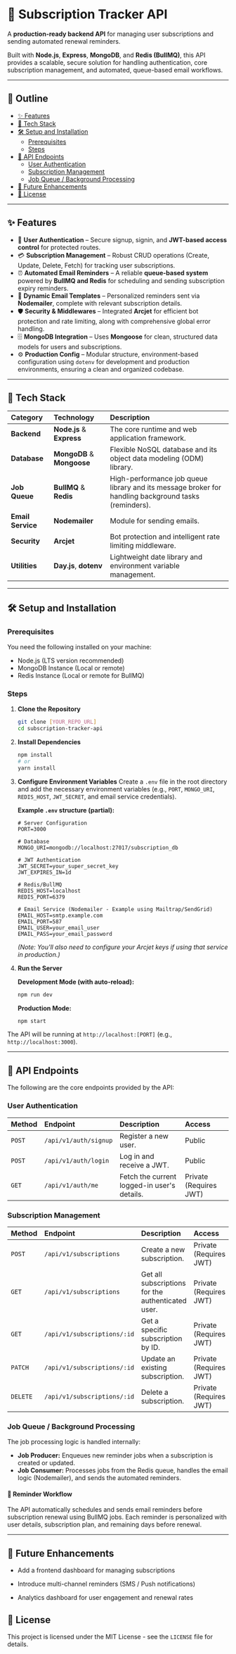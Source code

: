 # 🚀 Subscription Tracker API

A **production-ready backend API** for managing user subscriptions and sending automated renewal reminders.

Built with **Node.js**, **Express**, **MongoDB**, and **Redis (BullMQ)**, this API provides a scalable, secure solution for handling authentication, core subscription management, and automated, queue-based email workflows.

<hr>


## 📖 Outline

- [✨ Features](#features)
- [🧰 Tech Stack](#tech-stack)
- [🛠️ Setup and Installation](#setup-and-installation)
  - [Prerequisites](#prerequisites)
  - [Steps](#steps)
- [🔑 API Endpoints](#api-endpoints)
  - [User Authentication](#user-authentication)
  - [Subscription Management](#subscription-management)
  - [Job Queue / Background Processing](#job-queue--background-processing)
- [🧠 Future Enhancements](#future-enhancements)
- [📝 License](#license)

---

## ✨ Features

- 🧠 **User Authentication** – Secure signup, signin, and **JWT-based access control** for protected routes.
- 💳 **Subscription Management** – Robust CRUD operations (Create, Update, Delete, Fetch) for tracking user subscriptions.
- ⏰ **Automated Email Reminders** – A reliable **queue-based system** powered by **BullMQ and Redis** for scheduling and sending subscription expiry reminders.
- 📧 **Dynamic Email Templates** – Personalized reminders sent via **Nodemailer**, complete with relevant subscription details.
- 🛡️ **Security & Middlewares** – Integrated **Arcjet** for efficient bot protection and rate limiting, along with comprehensive global error handling.
- 🗄️ **MongoDB Integration** – Uses **Mongoose** for clean, structured data models for users and subscriptions.
- ⚙️ **Production Config** – Modular structure, environment-based configuration using `dotenv` for development and production environments, ensuring a clean and organized codebase.

<hr>

## 🧰 Tech Stack

| Category | Technology | Description |
| :--- | :--- | :--- |
| **Backend** | **Node.js** & **Express** | The core runtime and web application framework. |
| **Database** | **MongoDB** & **Mongoose** | Flexible NoSQL database and its object data modeling (ODM) library. |
| **Job Queue** | **BullMQ** & **Redis** | High-performance job queue library and its message broker for handling background tasks (reminders). |
| **Email Service** | **Nodemailer** | Module for sending emails. |
| **Security** | **Arcjet** | Bot protection and intelligent rate limiting middleware. |
| **Utilities** | **Day.js**, **dotenv** | Lightweight date library and environment variable management. |

<hr>

## 🛠️ Setup and Installation

### Prerequisites

You need the following installed on your machine:
* Node.js (LTS version recommended)
* MongoDB Instance (Local or remote)
* Redis Instance (Local or remote for BullMQ)

### Steps

1.  **Clone the Repository**
    ```bash
    git clone [YOUR_REPO_URL]
    cd subscription-tracker-api
    ```

2.  **Install Dependencies**
    ```bash
    npm install
    # or
    yarn install
    ```

3.  **Configure Environment Variables**
    Create a `.env` file in the root directory and add the necessary environment variables (e.g., `PORT`, `MONGO_URI`, `REDIS_HOST`, `JWT_SECRET`, and email service credentials).

    **Example `.env` structure (partial):**
    ```env
    # Server Configuration
    PORT=3000

    # Database
    MONGO_URI=mongodb://localhost:27017/subscription_db

    # JWT Authentication
    JWT_SECRET=your_super_secret_key
    JWT_EXPIRES_IN=1d

    # Redis/BullMQ
    REDIS_HOST=localhost
    REDIS_PORT=6379

    # Email Service (Nodemailer - Example using Mailtrap/SendGrid)
    EMAIL_HOST=smtp.example.com
    EMAIL_PORT=587
    EMAIL_USER=your_email_user
    EMAIL_PASS=your_email_password
    ```
    *(Note: You'll also need to configure your Arcjet keys if using that service in production.)*

4.  **Run the Server**

    **Development Mode (with auto-reload):**
    ```bash
    npm run dev
    ```

    **Production Mode:**
    ```bash
    npm start
    ```

The API will be running at `http://localhost:[PORT]` (e.g., `http://localhost:3000`).

<hr>

## 🔑 API Endpoints

The following are the core endpoints provided by the API:

### User Authentication

| Method | Endpoint | Description | Access |
| :--- | :--- | :--- | :--- |
| `POST` | `/api/v1/auth/signup` | Register a new user. | Public |
| `POST` | `/api/v1/auth/login` | Log in and receive a JWT. | Public |
| `GET` | `/api/v1/auth/me` | Fetch the current logged-in user's details. | Private (Requires JWT) |

### Subscription Management

| Method | Endpoint | Description | Access |
| :--- | :--- | :--- | :--- |
| `POST` | `/api/v1/subscriptions` | Create a new subscription. | Private (Requires JWT) |
| `GET` | `/api/v1/subscriptions` | Get all subscriptions for the authenticated user. | Private (Requires JWT) |
| `GET` | `/api/v1/subscriptions/:id` | Get a specific subscription by ID. | Private (Requires JWT) |
| `PATCH`| `/api/v1/subscriptions/:id` | Update an existing subscription. | Private (Requires JWT) |
| `DELETE`| `/api/v1/subscriptions/:id` | Delete a subscription. | Private (Requires JWT) |

### Job Queue / Background Processing

The job processing logic is handled internally:
* **Job Producer:** Enqueues new reminder jobs when a subscription is created or updated.
* **Job Consumer:** Processes jobs from the Redis queue, handles the email logic (Nodemailer), and sends the automated reminders.

#### 💌 Reminder Workflow

The API automatically schedules and sends email reminders before subscription renewal using BullMQ jobs.
Each reminder is personalized with user details, subscription plan, and remaining days before renewal.

<hr>

## 🧠 Future Enhancements

* Add a frontend dashboard for managing subscriptions

* Introduce multi-channel reminders (SMS / Push notifications)

* Analytics dashboard for user engagement and renewal rates

## 📝 License

This project is licensed under the MIT License - see the `LICENSE` file for details.
